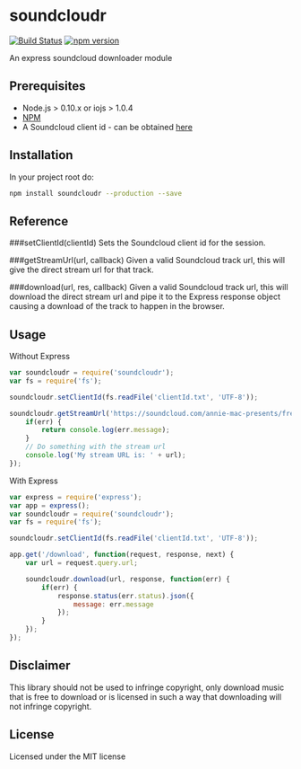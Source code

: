 soundcloudr
===========

[![Build Status](https://travis-ci.org/robcalcroft/soundcloudr.svg?branch=master)](https://travis-ci.org/robcalcroft/soundcloudr) [![npm version](https://badge.fury.io/js/soundcloudr@2x.png)](http://badge.fury.io/js/soundcloudr)

An express soundcloud downloader module

Prerequisites
-------------

- Node.js > 0.10.x or iojs > 1.0.4
- [NPM](https://npmjs.com)
- A Soundcloud client id - can be obtained [here](https://developers.soundcloud.com/)

Installation
------------

In your project root do:
```bash
npm install soundcloudr --production --save
```

Reference
---------

###setClientId(clientId)
Sets the Soundcloud client id for the session.

###getStreamUrl(url, callback)
Given a valid Soundcloud track url, this will give the direct stream url for that track.

###download(url, res, callback)
Given a valid Soundcloud track url, this will download the direct stream url and pipe it to the Express response object causing a download of the track to happen in the browser.

Usage
-----

Without Express
```javascript
var soundcloudr = require('soundcloudr');
var fs = require('fs');

soundcloudr.setClientId(fs.readFile('clientId.txt', 'UTF-8'));

soundcloudr.getStreamUrl('https://soundcloud.com/annie-mac-presents/free-music-monday-jakwob-fade', function(err, url) {
	if(err) {
		return console.log(err.message);
	}
	// Do something with the stream url
	console.log('My stream URL is: ' + url);
});
```

With Express
```javascript
var express = require('express');
var app = express();
var soundcloudr = require('soundcloudr');
var fs = require('fs');

soundcloudr.setClientId(fs.readFile('clientId.txt', 'UTF-8'));

app.get('/download', function(request, response, next) {
	var url = request.query.url;

	soundcloudr.download(url, response, function(err) {
		if(err) {
			response.status(err.status).json({
				message: err.message
			});
		}
	});
});
```

Disclaimer
----------

This library should not be used to infringe copyright, only download music that is free to download or is licensed in such a way that downloading will not infringe copyright.

License
-------

Licensed under the MIT license
